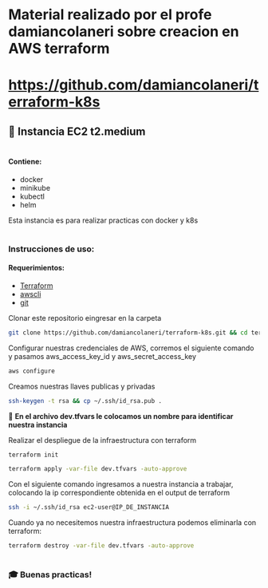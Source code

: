 # Material realizado por el profe damiancolaneri sobre creacion en AWS terraform 
# https://github.com/damiancolaneri/terraform-k8s

## 🚀 Instancia EC2 t2.medium
#
#### Contiene:
- docker
- minikube
- kubectl
- helm

Esta instancia es para realizar practicas con docker y k8s
#
### Instrucciones de uso:

#### Requerimientos:
- [Terraform](https://developer.hashicorp.com/terraform/downloads?product_intent=terraform)
- [awscli](https://docs.aws.amazon.com/cli/latest/userguide/getting-started-install.html)
- [git](https://git-scm.com/)

Clonar este repositorio eingresar en la carpeta
```bash
git clone https://github.com/damiancolaneri/terraform-k8s.git && cd terraform-k8s
```

Configurar nuestras credenciales de AWS, corremos el siguiente comando y pasamos aws_access_key_id y aws_secret_access_key
```bash
aws configure
```
Creamos nuestras llaves publicas y privadas
```bash
ssh-keygen -t rsa && cp ~/.ssh/id_rsa.pub .
```
👀 **En el archivo dev.tfvars le colocamos un nombre para identificar nuestra instancia**

Realizar el despliegue de la infraestructura con terraform
```bash
terraform init

terraform apply -var-file dev.tfvars -auto-approve
```
Con el siguiente comando ingresamos a nuestra instancia a trabajar, colocando la ip correspondiente obtenida en el output de terraform
```bash
ssh -i ~/.ssh/id_rsa ec2-user@IP_DE_INSTANCIA
```
Cuando ya no necesitemos nuestra infraestructura podemos eliminarla con terraform:
```bash
terraform destroy -var-file dev.tfvars -auto-approve
```
#
### 🎓 Buenas practicas!